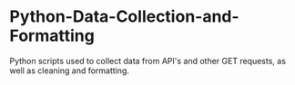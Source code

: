 # Python-Data-Collection-and-Formatting
Python scripts used to collect data from API's and other GET requests, as well as cleaning and formatting.
